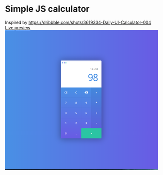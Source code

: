 # Simple JS calculator

Inspired by https://dribbble.com/shots/3619334-Daily-UI-Calculator-004
[Live preview](https://fabran99.github.io/Simple-JS-Calculator/)
![App Screenshot](/screenshots/screenshot1.PNG)
